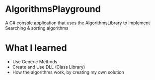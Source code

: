 # AlgorithmsPlayground

A C# console application that uses the AlgorithmsLibrary to implement Searching & sorting algorithms

# What I learned

* Use Generic Methods
* Create and Use DLL (Class Library)
* How the algorithms work, by creating my own solution
